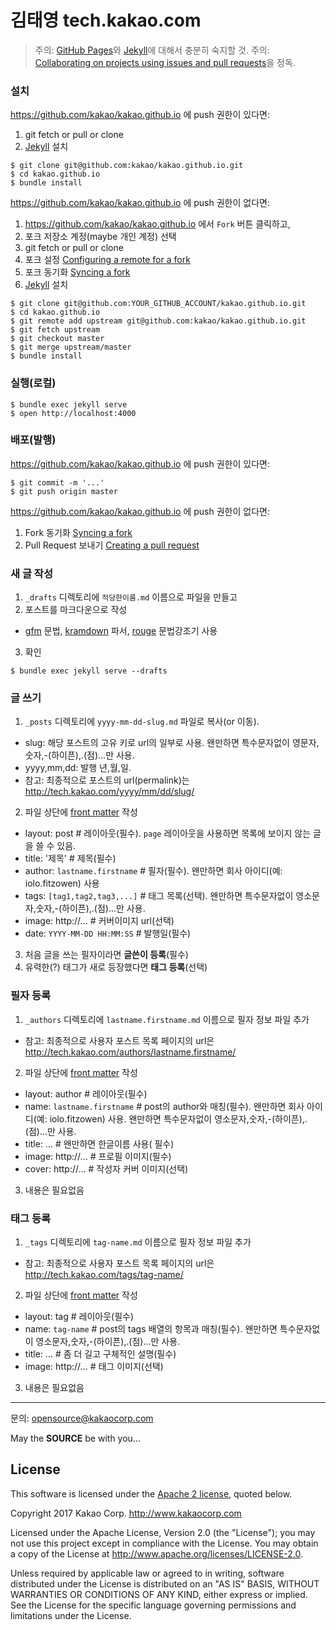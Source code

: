 
김태영
tech.kakao.com
==============

> 주의: [GitHub Pages]와 [Jekyll]에 대해서 충분히 숙지할 것.
> 주의: [Collaborating on projects using issues and pull requests](https://help.github.com/categories/collaborating-on-projects-using-issues-and-pull-requests/)을 정독.


### 설치

<https://github.com/kakao/kakao.github.io> 에 push 권한이 있다면:

1. git fetch or pull or clone
2. [Jekyll] 설치

```console
$ git clone git@github.com:kakao/kakao.github.io.git
$ cd kakao.github.io
$ bundle install
```

<https://github.com/kakao/kakao.github.io> 에 push 권한이 없다면:

1. <https://github.com/kakao/kakao.github.io> 에서 `Fork` 버튼 클릭하고,
2. 포크 저장소 계정(maybe 개인 계정) 선택
3. git fetch or pull or clone
4. 포크 설정 [Configuring a remote for a fork](https://help.github.com/articles/configuring-a-remote-for-a-fork/)
5. 포크 동기화 [Syncing a fork](https://help.github.com/articles/syncing-a-fork/)
6. [Jekyll] 설치

```console
$ git clone git@github.com:YOUR_GITHUB_ACCOUNT/kakao.github.io.git
$ cd kakao.github.io
$ git remote add upstream git@github.com:kakao/kakao.github.io.git
$ git fetch upstream
$ git checkout master
$ git merge upstream/master
$ bundle install
```

### 실행(로컬)

```
$ bundle exec jekyll serve
$ open http://localhost:4000
```

### 배포(발행)

<https://github.com/kakao/kakao.github.io> 에 push 권한이 있다면:

```
$ git commit -m '...'
$ git push origin master
````

<https://github.com/kakao/kakao.github.io> 에 push 권한이 없다면:

1. Fork 동기화 [Syncing a fork](https://help.github.com/articles/syncing-a-fork/)
2. Pull Request 보내기 [Creating a pull request](https://help.github.com/articles/creating-a-pull-request/)

### 새 글 작성

1. `_drafts` 디렉토리에 `적당한이름.md` 이름으로 파일을 만들고
2. 포스트를 마크다운으로 작성
  - [gfm] 문법, [kramdown] 파서, [rouge] 문법강조기 사용
3. 확인 
```
$ bundle exec jekyll serve --drafts
```

### 글 쓰기

1. `_posts` 디렉토리에 `yyyy-mm-dd-slug.md` 파일로 복사(or 이동).
 - slug: 해당 포스트의 고유 키로 url의 일부로 사용. 왠만하면 특수문자없이 영문자,숫자,-(하이픈),.(점)...만 사용.
 - yyyy,mm,dd: 발행 년,월,일.
 - 참고: 최종적으로 포스트의 url(permalink)는 http://tech.kakao.com/yyyy/mm/dd/slug/
2. 파일 상단에 [front matter] 작성
 - layout: post # 레이아웃(필수). `page` 레이아웃을 사용하면 목록에 보이지 않는 글을 쓸 수 있음.
 - title: '제목' # 제목(필수)
 - author: `lastname.firstname` # 필자(필수). 왠만하면 회사 아이디(예: iolo.fitzowen) 사용
 - tags: `[tag1,tag2,tag3,...]` # 태그 목록(선택). 왠만하면 특수문자없이 영소문자,숫자,-(하이픈),.(점)...만 사용.
 - image: http://... # 커버이미지 url(선택)
 - date: `YYYY-MM-DD HH:MM:SS` # 발행일(필수)
3. 처음 글을 쓰는 필자이라면 **글쓴이 등록**(필수)
4. 유력한(?) 태그가 새로 등장했다면 **태그 등록**(선택)

### 필자 등록

1. `_authors` 디렉토리에 `lastname.firstname.md` 이름으로 필자 정보 파일 추가
 - 참고: 최종적으로 사용자 포스트 목록 페이지의 url은 http://tech.kakao.com/authors/lastname.firstname/
2. 파일 상단에 [front matter] 작성
 - layout: author # 레이아웃(필수)
 - name: `lastname.firstname` # post의 author와 매칭(필수). 왠만하면 회사 아이디(예: iolo.fitzowen) 사용. 왠만하면 특수문자없이 영소문자,숫자,-(하이픈),.(점)...만 사용.
 - title: ... # 왠만하면 한글이름 사용( 필수)
 - image: http://... # 프로필 이미지(필수)
 - cover: http://... # 작성자 커버 이미지(선택)
3. 내용은 필요없음

### 태그 등록

1. `_tags` 디렉토리에 `tag-name.md` 이름으로 필자 정보 파일 추가
 - 참고: 최종적으로 사용자 포스트 목록 페이지의 url은 http://tech.kakao.com/tags/tag-name/
2. 파일 상단에 [front matter] 작성
 - layout: tag # 레이아웃(필수)
 - name: `tag-name` # post의 tags 배열의 항목과 매칭(필수). 왠만하면 특수문자없이 영소문자,숫자,-(하이픈),.(점)...만 사용.
 - title: ... # 좀 더 길고 구체적인 설명(필수)
 - image: http://... # 태그 이미지(선택)
3. 내용은 필요없음

---

문의: <opensource@kakaocorp.com>

May the **SOURCE** be with you...

[GitHub Pages]: https://pages.github.com
[Jekyll]: https://jekyllrb.com
[front matter]: https://jekyllrb.com/docs/frontmatter/
[gfm]: https://guides.github.com/features/mastering-markdown/
[kramdown]: http://kramdown.gettalong.org
[rouge]: http://rouge.jneen.net


## License

This software is licensed under the [Apache 2 license](LICENSE.txt), quoted below.

Copyright 2017 Kakao Corp. <http://www.kakaocorp.com>

Licensed under the Apache License, Version 2.0 (the "License"); you may not use this project except in compliance with the License. You may obtain a copy of the License at http://www.apache.org/licenses/LICENSE-2.0.

Unless required by applicable law or agreed to in writing, software distributed under the License is distributed on an "AS IS" BASIS, WITHOUT WARRANTIES OR CONDITIONS OF ANY KIND, either express or implied. See the License for the specific language governing permissions and limitations under the License.
